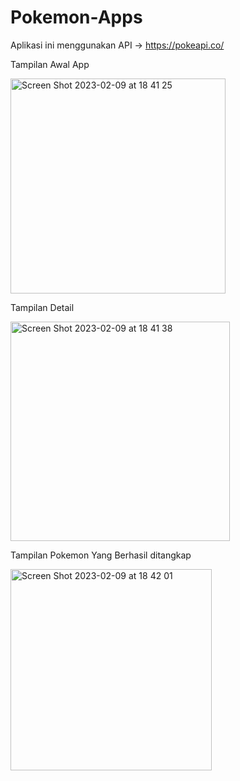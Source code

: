 # Pokemon-Apps

Aplikasi ini menggunakan API -> https://pokeapi.co/

Tampilan Awal App


<img width="344" alt="Screen Shot 2023-02-09 at 18 41 25" src="https://user-images.githubusercontent.com/23415712/217803405-2754e4ed-1e75-4115-bedc-2b78ef447999.png">



Tampilan Detail 


<img width="351" alt="Screen Shot 2023-02-09 at 18 41 38" src="https://user-images.githubusercontent.com/23415712/217803631-2b9242a9-870b-4f9b-866a-971276a51316.png">



Tampilan Pokemon Yang Berhasil ditangkap



<img width="322" alt="Screen Shot 2023-02-09 at 18 42 01" src="https://user-images.githubusercontent.com/23415712/217803708-692f9c70-db40-487e-8be5-016219ab530a.png">
